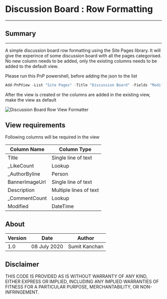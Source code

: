 # Discussion Board : Row Formatting
-----

## Summary
----

A simple discussion board row formatting using the Site Pages library. It will give the experince of some discussion board with all the pages categorised. No new column needs to be added, only the existing columns needs to be added to the default view.

Please run this PnP powershell, before adding the json to the list 
```powershell
Add-PnPView -List "Site Pages" -Title "Discussion Board" -Fields "Modified","_CommentCount","Description","ID","_LikeCount","BannerImageUrl","_AuthorByline","Title"
```
After the view is created or the columns are added in the existing view, make the view as default

![Discussion Board Row View Formatter](./DiscussionBoard.gif)
 
## View requirements

Following columns will be required in the view

| Column Name    | Column Type            |
|----------------|------------------------|
| Title          | Single line of text    |
| _LikeCount     | Lookup                 |
| _AuthorByline  | Person                 |
| BannerImageUrl | Single line of text    |
| Description    | Multiple lines of text |
| _CommentCount  | Lookup                 |
| Modified       | DateTime               |


## About

| Version | Date | Author|
|-----|-----|-----|
|1.0|08 July 2020 | Sumit Kanchan |

## Disclaimer

THIS CODE IS PROVIDED AS IS WITHOUT WARRANTY OF ANY KIND, EITHER EXPRESS OR IMPLIED, INCLUDING ANY IMPLIED WARRANTIES OF FITNESS FOR A PARTICULAR PURPOSE, MERCHANTABILITY, OR NON-INFRINGEMENT.
